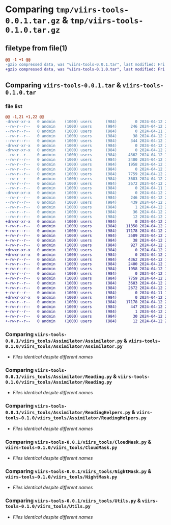 # Comparing `tmp/viirs-tools-0.0.1.tar.gz` & `tmp/viirs-tools-0.1.0.tar.gz`

## filetype from file(1)

```diff
@@ -1 +1 @@
-gzip compressed data, was "viirs-tools-0.0.1.tar", last modified: Fri Apr 12 21:20:45 2024, max compression
+gzip compressed data, was "viirs-tools-0.1.0.tar", last modified: Fri Apr 12 22:49:47 2024, max compression
```

## Comparing `viirs-tools-0.0.1.tar` & `viirs-tools-0.1.0.tar`

### file list

```diff
@@ -1,21 +1,22 @@
-drwxr-xr-x   0 andmin    (1000) users      (984)        0 2024-04-12 21:20:45.970987 viirs-tools-0.0.1/
--rw-r--r--   0 andmin    (1000) users      (984)      246 2024-04-12 21:20:45.970987 viirs-tools-0.0.1/PKG-INFO
--rw-r--r--   0 andmin    (1000) users      (984)        0 2024-04-11 15:10:04.000000 viirs-tools-0.0.1/README.md
--rw-r--r--   0 andmin    (1000) users      (984)       38 2024-04-12 21:20:45.970987 viirs-tools-0.0.1/setup.cfg
--rw-r--r--   0 andmin    (1000) users      (984)      344 2024-04-12 19:32:26.000000 viirs-tools-0.0.1/setup.py
-drwxr-xr-x   0 andmin    (1000) users      (984)        0 2024-04-12 21:20:45.960987 viirs-tools-0.0.1/viirs_tools/
-drwxr-xr-x   0 andmin    (1000) users      (984)        0 2024-04-12 21:20:45.967654 viirs-tools-0.0.1/viirs_tools/Assimilator/
--rw-r--r--   0 andmin    (1000) users      (984)     4362 2024-04-12 18:39:53.000000 viirs-tools-0.0.1/viirs_tools/Assimilator/Assimilator.py
--rw-r--r--   0 andmin    (1000) users      (984)     2400 2024-04-12 18:17:28.000000 viirs-tools-0.0.1/viirs_tools/Assimilator/Reading.py
--rw-r--r--   0 andmin    (1000) users      (984)     1958 2024-04-12 18:23:24.000000 viirs-tools-0.0.1/viirs_tools/Assimilator/ReadingHelpers.py
--rw-r--r--   0 andmin    (1000) users      (984)        0 2024-04-12 18:13:42.000000 viirs-tools-0.0.1/viirs_tools/Assimilator/__init__.py
--rw-r--r--   0 andmin    (1000) users      (984)     7759 2024-04-12 21:12:54.000000 viirs-tools-0.0.1/viirs_tools/CloudMask.py
--rw-r--r--   0 andmin    (1000) users      (984)     3683 2024-04-12 21:14:32.000000 viirs-tools-0.0.1/viirs_tools/NightMask.py
--rw-r--r--   0 andmin    (1000) users      (984)     2672 2024-04-12 21:19:10.000000 viirs-tools-0.0.1/viirs_tools/Utils.py
--rw-r--r--   0 andmin    (1000) users      (984)        0 2024-04-11 15:10:43.000000 viirs-tools-0.0.1/viirs_tools/__init__.py
-drwxr-xr-x   0 andmin    (1000) users      (984)        0 2024-04-12 21:20:45.967654 viirs-tools-0.0.1/viirs_tools.egg-info/
--rw-r--r--   0 andmin    (1000) users      (984)      246 2024-04-12 21:20:45.000000 viirs-tools-0.0.1/viirs_tools.egg-info/PKG-INFO
--rw-r--r--   0 andmin    (1000) users      (984)      439 2024-04-12 21:20:45.000000 viirs-tools-0.0.1/viirs_tools.egg-info/SOURCES.txt
--rw-r--r--   0 andmin    (1000) users      (984)        1 2024-04-12 21:20:45.000000 viirs-tools-0.0.1/viirs_tools.egg-info/dependency_links.txt
--rw-r--r--   0 andmin    (1000) users      (984)       36 2024-04-12 21:20:45.000000 viirs-tools-0.0.1/viirs_tools.egg-info/requires.txt
--rw-r--r--   0 andmin    (1000) users      (984)       12 2024-04-12 21:20:45.000000 viirs-tools-0.0.1/viirs_tools.egg-info/top_level.txt
+drwxr-xr-x   0 andmin    (1000) users      (984)        0 2024-04-12 22:49:47.429878 viirs-tools-0.1.0/
+-rw-r--r--   0 andmin    (1000) users      (984)    11358 2024-04-12 22:48:16.000000 viirs-tools-0.1.0/LICENSE
+-rw-r--r--   0 andmin    (1000) users      (984)    17178 2024-04-12 22:49:47.429878 viirs-tools-0.1.0/PKG-INFO
+-rw-r--r--   0 andmin    (1000) users      (984)     3589 2024-04-12 22:29:57.000000 viirs-tools-0.1.0/README.md
+-rw-r--r--   0 andmin    (1000) users      (984)       38 2024-04-12 22:49:47.429878 viirs-tools-0.1.0/setup.cfg
+-rw-r--r--   0 andmin    (1000) users      (984)      927 2024-04-12 22:46:13.000000 viirs-tools-0.1.0/setup.py
+drwxr-xr-x   0 andmin    (1000) users      (984)        0 2024-04-12 22:49:47.426544 viirs-tools-0.1.0/viirs_tools/
+drwxr-xr-x   0 andmin    (1000) users      (984)        0 2024-04-12 22:49:47.426544 viirs-tools-0.1.0/viirs_tools/Assimilator/
+-rw-r--r--   0 andmin    (1000) users      (984)     4362 2024-04-12 18:39:53.000000 viirs-tools-0.1.0/viirs_tools/Assimilator/Assimilator.py
+-rw-r--r--   0 andmin    (1000) users      (984)     2400 2024-04-12 18:17:28.000000 viirs-tools-0.1.0/viirs_tools/Assimilator/Reading.py
+-rw-r--r--   0 andmin    (1000) users      (984)     1958 2024-04-12 18:23:24.000000 viirs-tools-0.1.0/viirs_tools/Assimilator/ReadingHelpers.py
+-rw-r--r--   0 andmin    (1000) users      (984)        0 2024-04-12 18:13:42.000000 viirs-tools-0.1.0/viirs_tools/Assimilator/__init__.py
+-rw-r--r--   0 andmin    (1000) users      (984)     7759 2024-04-12 22:02:41.000000 viirs-tools-0.1.0/viirs_tools/CloudMask.py
+-rw-r--r--   0 andmin    (1000) users      (984)     3683 2024-04-12 21:14:32.000000 viirs-tools-0.1.0/viirs_tools/NightMask.py
+-rw-r--r--   0 andmin    (1000) users      (984)     2672 2024-04-12 21:19:10.000000 viirs-tools-0.1.0/viirs_tools/Utils.py
+-rw-r--r--   0 andmin    (1000) users      (984)        0 2024-04-11 15:10:43.000000 viirs-tools-0.1.0/viirs_tools/__init__.py
+drwxr-xr-x   0 andmin    (1000) users      (984)        0 2024-04-12 22:49:47.426544 viirs-tools-0.1.0/viirs_tools.egg-info/
+-rw-r--r--   0 andmin    (1000) users      (984)    17178 2024-04-12 22:49:47.000000 viirs-tools-0.1.0/viirs_tools.egg-info/PKG-INFO
+-rw-r--r--   0 andmin    (1000) users      (984)      447 2024-04-12 22:49:47.000000 viirs-tools-0.1.0/viirs_tools.egg-info/SOURCES.txt
+-rw-r--r--   0 andmin    (1000) users      (984)        1 2024-04-12 22:49:47.000000 viirs-tools-0.1.0/viirs_tools.egg-info/dependency_links.txt
+-rw-r--r--   0 andmin    (1000) users      (984)       30 2024-04-12 22:49:47.000000 viirs-tools-0.1.0/viirs_tools.egg-info/requires.txt
+-rw-r--r--   0 andmin    (1000) users      (984)       12 2024-04-12 22:49:47.000000 viirs-tools-0.1.0/viirs_tools.egg-info/top_level.txt
```

### Comparing `viirs-tools-0.0.1/viirs_tools/Assimilator/Assimilator.py` & `viirs-tools-0.1.0/viirs_tools/Assimilator/Assimilator.py`

 * *Files identical despite different names*

### Comparing `viirs-tools-0.0.1/viirs_tools/Assimilator/Reading.py` & `viirs-tools-0.1.0/viirs_tools/Assimilator/Reading.py`

 * *Files identical despite different names*

### Comparing `viirs-tools-0.0.1/viirs_tools/Assimilator/ReadingHelpers.py` & `viirs-tools-0.1.0/viirs_tools/Assimilator/ReadingHelpers.py`

 * *Files identical despite different names*

### Comparing `viirs-tools-0.0.1/viirs_tools/CloudMask.py` & `viirs-tools-0.1.0/viirs_tools/CloudMask.py`

 * *Files identical despite different names*

### Comparing `viirs-tools-0.0.1/viirs_tools/NightMask.py` & `viirs-tools-0.1.0/viirs_tools/NightMask.py`

 * *Files identical despite different names*

### Comparing `viirs-tools-0.0.1/viirs_tools/Utils.py` & `viirs-tools-0.1.0/viirs_tools/Utils.py`

 * *Files identical despite different names*

